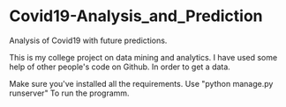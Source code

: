 # Covid19-Analysis_and_Prediction
 Analysis of Covid19 with future predictions.

This is my college project on data mining and analytics.
I have used some help of other people's code on Github. In order to get a data.

Make sure you've installed all the requirements.
Use "python manage.py runserver" To run the programm.
